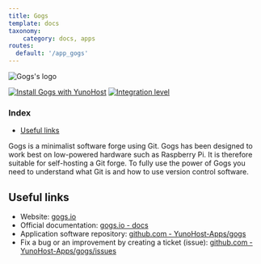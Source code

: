 ```yaml
---
title: Gogs
template: docs
taxonomy:
    category: docs, apps
routes:
  default: '/app_gogs'
---
```


![Gogs's logo](image://gogs_logo.svg?resize=,80)

[![Install Gogs with YunoHost](https://install-app.yunohost.org/install-with-yunohost.png)](https://install-app.yunohost.org/?app=gogs) [![Integration level](https://dash.yunohost.org/integration/gogs.svg)](https://dash.yunohost.org/appci/app/gogs)

### Index

- [Useful links](#useful-links)

Gogs is a minimalist software forge using Git. Gogs has been designed to work best on low-powered hardware such as Raspberry Pi.
It is therefore suitable for self-hosting a Git forge.
To fully use the power of Gogs you need to understand what Git is and how to use version control software.

## Useful links

+ Website: [gogs.io](https://gogs.io/)
+ Official documentation: [gogs.io - docs](https://gogs.io/docs)
+ Application software repository: [github.com - YunoHost-Apps/gogs](https://github.com/YunoHost-Apps/gogs_ynh)
+ Fix a bug or an improvement by creating a ticket (issue): [github.com - YunoHost-Apps/gogs/issues](https://github.com/YunoHost-Apps/gogs_ynh/issues)
